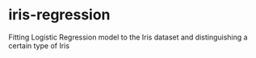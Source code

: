 # iris-regression
Fitting Logistic Regression model to the Iris dataset and distinguishing a certain type of Iris
